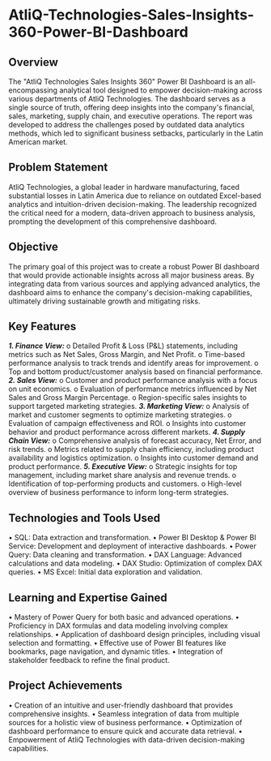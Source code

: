 # AtliQ-Technologies-Sales-Insights-360-Power-BI-Dashboard

## Overview
The "AtliQ Technologies Sales Insights 360" Power BI Dashboard is an all-encompassing analytical tool designed to empower decision-making across various departments of AtliQ Technologies. The dashboard serves as a single source of truth, offering deep insights into the company's financial, sales, marketing, supply chain, and executive operations. The report was developed to address the challenges posed by outdated data analytics methods, which led to significant business setbacks, particularly in the Latin American market.
## Problem Statement
AtliQ Technologies, a global leader in hardware manufacturing, faced substantial losses in Latin America due to reliance on outdated Excel-based analytics and intuition-driven decision-making. The leadership recognized the critical need for a modern, data-driven approach to business analysis, prompting the development of this comprehensive dashboard.
## Objective
The primary goal of this project was to create a robust Power BI dashboard that would provide actionable insights across all major business areas. By integrating data from various sources and applying advanced analytics, the dashboard aims to enhance the company's decision-making capabilities, ultimately driving sustainable growth and mitigating risks.
## Key Features
***1.	Finance View:***
o	Detailed Profit & Loss (P&L) statements, including metrics such as Net Sales, Gross Margin, and Net Profit.
o	Time-based performance analysis to track trends and identify areas for improvement.
o	Top and bottom product/customer analysis based on financial performance.
***2.	Sales View:***
o	Customer and product performance analysis with a focus on unit economics.
o	Evaluation of performance metrics influenced by Net Sales and Gross Margin Percentage.
o	Region-specific sales insights to support targeted marketing strategies.
***3.	Marketing View:***
o	Analysis of market and customer segments to optimize marketing strategies.
o	Evaluation of campaign effectiveness and ROI.
o	Insights into customer behavior and product performance across different markets.
***4.	Supply Chain View:***
o	Comprehensive analysis of forecast accuracy, Net Error, and risk trends.
o	Metrics related to supply chain efficiency, including product availability and logistics optimization.
o	Insights into customer demand and product performance.
***5.	Executive View:***
o	Strategic insights for top management, including market share analysis and revenue trends.
o	Identification of top-performing products and customers.
o	High-level overview of business performance to inform long-term strategies.
## Technologies and Tools Used
•	SQL: Data extraction and transformation.
•	Power BI Desktop & Power BI Service: Development and deployment of interactive dashboards.
•	Power Query: Data cleaning and transformation.
•	DAX Language: Advanced calculations and data modeling.
•	DAX Studio: Optimization of complex DAX queries.
•	MS Excel: Initial data exploration and validation.
## Learning and Expertise Gained
•	Mastery of Power Query for both basic and advanced operations.
•	Proficiency in DAX formulas and data modeling involving complex relationships.
•	Application of dashboard design principles, including visual selection and formatting.
•	Effective use of Power BI features like bookmarks, page navigation, and dynamic titles.
•	Integration of stakeholder feedback to refine the final product.
## Project Achievements
•	Creation of an intuitive and user-friendly dashboard that provides comprehensive insights.
•	Seamless integration of data from multiple sources for a holistic view of business performance.
•	Optimization of dashboard performance to ensure quick and accurate data retrieval.
•	Empowerment of AtliQ Technologies with data-driven decision-making capabilities.


